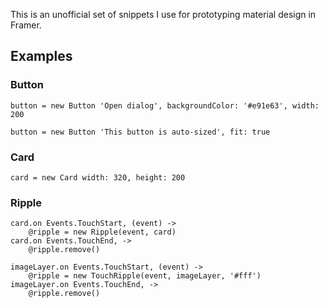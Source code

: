 This is an unofficial set of snippets I use for prototyping material design in Framer.

## Examples

### Button
```
button = new Button 'Open dialog', backgroundColor: '#e91e63', width: 200
```
```
button = new Button 'This button is auto-sized', fit: true
```


### Card
```
card = new Card width: 320, height: 200
```

### Ripple
```
card.on Events.TouchStart, (event) ->
	@ripple = new Ripple(event, card)
card.on Events.TouchEnd, ->
	@ripple.remove()
```

```
imageLayer.on Events.TouchStart, (event) ->
	@ripple = new TouchRipple(event, imageLayer, '#fff')
imageLayer.on Events.TouchEnd, ->
	@ripple.remove()
```
